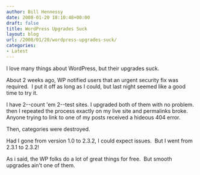 ```yaml
---
author: Bill Hennessy
date: 2008-01-20 18:10:48+00:00
draft: false
title: WordPress Upgrades Suck
layout: blog
url: /2008/01/20/wordpress-upgrades-suck/
categories:
- Latest
---
```


I love many things about WordPress, but their upgrades suck.

About 2 weeks ago, WP notified users that an urgent security fix was required.  I put it off as long as I could, but last night seemed like a good time to try it.

I have 2--count 'em 2--test sites. I upgraded both of them with no problem.  then I repeated the process exactly on my live site and permalinks broke.  Anyone trying to link to one of my posts received a hideous 404 error.

Then, categories were destroyed.

Had I gone from version 1.0 to 2.3.2, I could expect issues.  But I went from 2.3.1 to 2.3.2!

As i said, the WP folks do a lot of great things for free.  But smooth upgrades ain't one of them.
